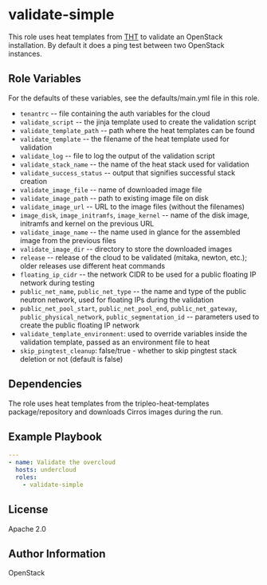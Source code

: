 validate-simple
===============

This role uses heat templates from
[THT](http://opendev.org/openstack/tripleo-heat-templates/)
to validate an OpenStack installation. By default it does a ping test between
two OpenStack instances.

Role Variables
--------------

For the defaults of these variables, see the defaults/main.yml file in this role.

* `tenantrc` -- file containing the auth variables for the cloud
* `validate_script` -- the jinja template used to create the validation script
* `validate_template_path` -- path where the heat templates can be found
* `validate_template` -- the filename of the heat template used for validation
* `validate_log` -- file to log the output of the validation script
* `validate_stack_name` -- the name of the heat stack used for validation
* `validate_success_status` -- output that signifies successful stack creation
* `validate_image_file` -- name of downloaded image file
* `validate_image_path` -- path to existing image file on disk
* `validate_image_url` -- URL to the image files (without the filenames)
* `image_disk`, `image_initramfs`, `image_kernel` -- name of the disk image,
  initramfs and kernel on the previous URL
* `validate_image_name` -- the name used in glance for the assembled image from
  the previous files
* `validate_image_dir` -- directory to store the downloaded images
* `release` -- release of the cloud to be validated (mitaka, newton, etc.);
  older releases use different heat commands
* `floating_ip_cidr` -- the network CIDR to be used for a public floating IP
  network during testing
* `public_net_name`, `public_net_type` -- the name and type of the public
  neutron network, used for floating IPs during the validation
* `public_net_pool_start`, `public_net_pool_end`, `public_net_gateway`,
  `public_physical_network`, `public_segmentation_id` -- parameters used to
  create the public floating IP network
* `validate_template_environment`: used to override variables inside the
  validation template, passed as an environment file to heat
* `skip_pingtest_cleanup`: false/true - whether to skip pingtest stack deletion
  or not (default is false)

Dependencies
------------

The role uses heat templates from the tripleo-heat-templates package/repository
and downloads Cirros images during the run.

Example Playbook
----------------

```yaml
---
- name: Validate the overcloud
  hosts: undercloud
  roles:
    - validate-simple
```

License
-------

Apache 2.0

Author Information
------------------

OpenStack
